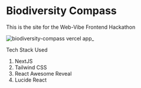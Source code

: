 # Biodiversity Compass
<p>This is the site for the Web-Vibe Frontend Hackathon</p>

  ![biodiversity-compass vercel app_](https://github.com/coderKrysio/biodiversity-compass/assets/91840205/5166619e-9531-49e6-ac6e-89df542cba54)

<p>Tech Stack Used
  <ol>
    <li>NextJS</li>
    <li>Tailwind CSS</li>
    <li>React Awesome Reveal</li>
    <li>Lucide React</li>
  </ol>
</p>
